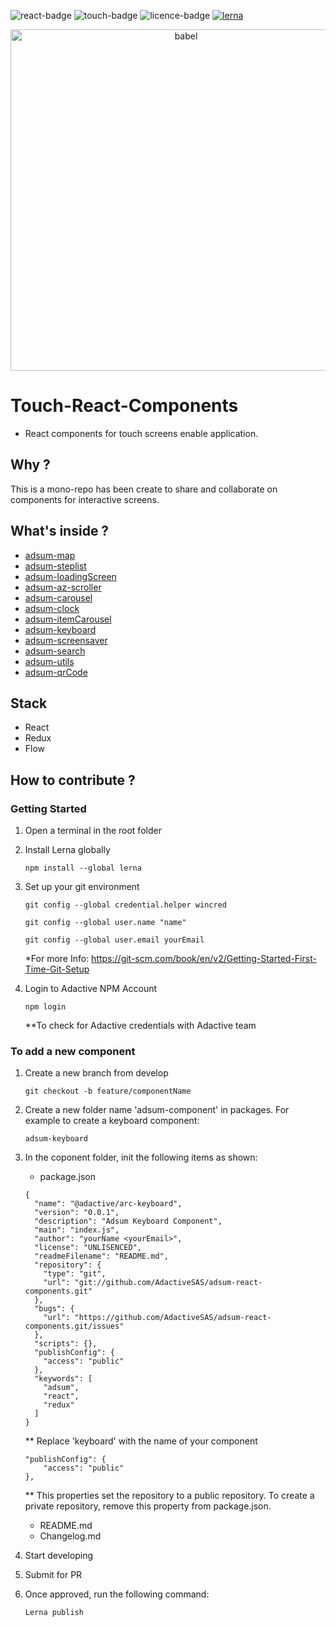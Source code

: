 ![react-badge](https://img.shields.io/badge/react-js-53c1de.svg?style=flat)
![touch-badge](https://img.shields.io/badge/for-touch--screen-ff69b4.svg?style=flat)
![licence-badge](https://img.shields.io/github/license/mashape/apistatus.svg?style=flat)
[![lerna](https://img.shields.io/badge/maintained%20with-lerna-cc00ff.svg)](https://lernajs.io/)

<p align="center">
  <a href="http://adactive.com">
    <img alt="babel" src="https://user-images.githubusercontent.com/6003532/41638658-21e38a0c-748d-11e8-93d2-8a3d1a4ee6a7.png" width="546">
  </a>
</p>

# Touch-React-Components
- React components for touch screens enable application.

## Why ? 

This is a mono-repo has been create to share and collaborate on components for interactive screens.
  
## What's inside ? 

 - [adsum-map](https://github.com/AdactiveSAS/adsum-react-components/tree/master/packages/adsum-map)
 - [adsum-steplist](https://github.com/AdactiveSAS/adsum-react-components/tree/master/packages/adsum-steplist)
 - [adsum-loadingScreen](https://github.com/AdactiveSAS/adsum-react-components/tree/master/packages/adsum-loadingScreen)
 - [adsum-az-scroller](https://github.com/AdactiveSAS/adsum-react-components/tree/master/packages/adsum-az-scroller)
 - [adsum-carousel](https://github.com/AdactiveSAS/adsum-react-components/tree/master/packages/adsum-carousel)
 - [adsum-clock](https://github.com/AdactiveSAS/adsum-react-components/tree/master/packages/adsum-clock)
 - [adsum-itemCarousel](https://github.com/AdactiveSAS/adsum-react-components/tree/master/packages/adsum-itemCarousel)
 - [adsum-keyboard](https://github.com/AdactiveSAS/adsum-react-components/tree/master/packages/adsum-keyboard)
 - [adsum-screensaver](https://github.com/AdactiveSAS/adsum-react-components/tree/master/packages/adsum-screensaver)
 - [adsum-search](https://github.com/AdactiveSAS/adsum-react-components/tree/master/packages/adsum-search)
 - [adsum-utils](https://github.com/AdactiveSAS/adsum-react-components/tree/master/packages/adsum-utils)
 - [adsum-qrCode](https://github.com/AdactiveSAS/adsum-react-components/tree/master/packages/adsum-qrCode)

## Stack

 - React
 - Redux
 - Flow
  
## How to contribute ?

### Getting Started

1. Open a terminal in the root folder

2. Install Lerna globally
    
    `npm install --global lerna`    
   
3. Set up your git environment

    `git config --global credential.helper wincred`

    `git config --global user.name "name"`
    
    `git config --global user.email yourEmail`

    *For more Info: https://git-scm.com/book/en/v2/Getting-Started-First-Time-Git-Setup 

4. Login to Adactive NPM Account

    `npm login` 
    
    **To check for Adactive credentials with Adactive team
    
### To add a new component
1. Create a new branch from develop

    `git checkout -b feature/componentName`

2. Create a new folder name 'adsum-component' in packages. For example to create a keyboard component: 
    
    `adsum-keyboard`
    
3. In the coponent folder, init the following items as shown:
    
    - package.json
    ````
    {
      "name": "@adactive/arc-keyboard",
      "version": "0.0.1",
      "description": "Adsum Keyboard Component",
      "main": "index.js",
      "author": "yourName <yourEmail>",
      "license": "UNLISENCED",
      "readmeFilename": "README.md",
      "repository": {
        "type": "git",
        "url": "git://github.com/AdactiveSAS/adsum-react-components.git"
      },
      "bugs": {
        "url": "https://github.com/AdactiveSAS/adsum-react-components.git/issues"
      },
      "scripts": {},
      "publishConfig": {
        "access": "public"
      },
      "keywords": [
        "adsum",
        "react",
        "redux"
      ]
    } 
    ````
    ** Replace 'keyboard' with the name of your component<br/>
    
    ````
    "publishConfig": {
        "access": "public"
    },
    ````
    ** This properties set the repository to a public repository. To create a private repository, remove this property from package.json.
    
    - README.md
    - Changelog.md
    
4. Start developing
5. Submit for PR
6. Once approved, run the following command:

    `Lerna publish`
